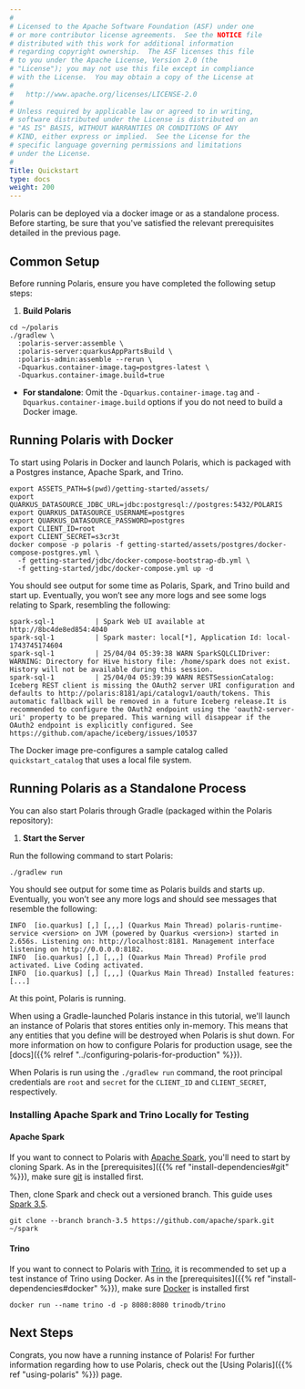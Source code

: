 ```yaml
---
#
# Licensed to the Apache Software Foundation (ASF) under one
# or more contributor license agreements.  See the NOTICE file
# distributed with this work for additional information
# regarding copyright ownership.  The ASF licenses this file
# to you under the Apache License, Version 2.0 (the
# "License"); you may not use this file except in compliance
# with the License.  You may obtain a copy of the License at
#
#   http://www.apache.org/licenses/LICENSE-2.0
#
# Unless required by applicable law or agreed to in writing,
# software distributed under the License is distributed on an
# "AS IS" BASIS, WITHOUT WARRANTIES OR CONDITIONS OF ANY
# KIND, either express or implied.  See the License for the
# specific language governing permissions and limitations
# under the License.
#
Title: Quickstart
type: docs
weight: 200
---
```


Polaris can be deployed via a docker image or as a standalone process. Before starting, be sure that you've satisfied the relevant prerequisites detailed in the previous page.

## Common Setup
Before running Polaris, ensure you have completed the following setup steps:

1. **Build Polaris**
```shell
cd ~/polaris
./gradlew \
  :polaris-server:assemble \
  :polaris-server:quarkusAppPartsBuild \
  :polaris-admin:assemble --rerun \
  -Dquarkus.container-image.tag=postgres-latest \
  -Dquarkus.container-image.build=true
```
- **For standalone**: Omit the `-Dquarkus.container-image.tag` and `-Dquarkus.container-image.build` options if you do not need to build a Docker image.

## Running Polaris with Docker

To start using Polaris in Docker and launch Polaris, which is packaged with a Postgres instance, Apache Spark, and Trino. 

```shell
export ASSETS_PATH=$(pwd)/getting-started/assets/
export QUARKUS_DATASOURCE_JDBC_URL=jdbc:postgresql://postgres:5432/POLARIS
export QUARKUS_DATASOURCE_USERNAME=postgres
export QUARKUS_DATASOURCE_PASSWORD=postgres
export CLIENT_ID=root
export CLIENT_SECRET=s3cr3t
docker compose -p polaris -f getting-started/assets/postgres/docker-compose-postgres.yml \
  -f getting-started/jdbc/docker-compose-bootstrap-db.yml \
  -f getting-started/jdbc/docker-compose.yml up -d
```

You should see output for some time as Polaris, Spark, and Trino build and start up. Eventually, you won’t see any more logs and see some logs relating to Spark, resembling the following:

```
spark-sql-1          | Spark Web UI available at http://8bc4de8ed854:4040
spark-sql-1          | Spark master: local[*], Application Id: local-1743745174604
spark-sql-1          | 25/04/04 05:39:38 WARN SparkSQLCLIDriver: WARNING: Directory for Hive history file: /home/spark does not exist.   History will not be available during this session.
spark-sql-1          | 25/04/04 05:39:39 WARN RESTSessionCatalog: Iceberg REST client is missing the OAuth2 server URI configuration and defaults to http://polaris:8181/api/catalogv1/oauth/tokens. This automatic fallback will be removed in a future Iceberg release.It is recommended to configure the OAuth2 endpoint using the 'oauth2-server-uri' property to be prepared. This warning will disappear if the OAuth2 endpoint is explicitly configured. See https://github.com/apache/iceberg/issues/10537
```

The Docker image pre-configures a sample catalog called `quickstart_catalog` that uses a local file system.

## Running Polaris as a Standalone Process

You can also start Polaris through Gradle (packaged within the Polaris repository):

1. **Start the Server**  

Run the following command to start Polaris:

```shell
./gradlew run
```

You should see output for some time as Polaris builds and starts up. Eventually, you won’t see any more logs and should see messages that resemble the following:

```
INFO  [io.quarkus] [,] [,,,] (Quarkus Main Thread) polaris-runtime-service <version> on JVM (powered by Quarkus <version>) started in 2.656s. Listening on: http://localhost:8181. Management interface listening on http://0.0.0.0:8182.
INFO  [io.quarkus] [,] [,,,] (Quarkus Main Thread) Profile prod activated. Live Coding activated.
INFO  [io.quarkus] [,] [,,,] (Quarkus Main Thread) Installed features: [...]
```

At this point, Polaris is running.

When using a Gradle-launched Polaris instance in this tutorial, we'll launch an instance of Polaris that stores entities only in-memory. This means that any entities that you define will be destroyed when Polaris is shut down. 
For more information on how to configure Polaris for production usage, see the [docs]({{% relref "../configuring-polaris-for-production" %}}).

When Polaris is run using the `./gradlew run` command, the root principal credentials are `root` and `secret` for the `CLIENT_ID` and `CLIENT_SECRET`, respectively.

### Installing Apache Spark and Trino Locally for Testing

#### Apache Spark

If you want to connect to Polaris with [Apache Spark](https://spark.apache.org/), you'll need to start by cloning Spark. As in the [prerequisites]({{% ref "install-dependencies#git" %}}), make sure [git](https://git-scm.com/) is installed first.

Then, clone Spark and check out a versioned branch. This guide uses [Spark 3.5](https://spark.apache.org/releases/spark-release-3-5-0.html).

```shell
git clone --branch branch-3.5 https://github.com/apache/spark.git ~/spark
```

#### Trino
If you want to connect to Polaris with [Trino](https://trino.io/), it is recommended to set up a test instance of Trino using Docker. As in the [prerequisites]({{% ref "install-dependencies#docker" %}}), make sure [Docker](https://www.docker.com/) is installed first

```shell
docker run --name trino -d -p 8080:8080 trinodb/trino
```

## Next Steps
Congrats, you now have a running instance of Polaris! For further information regarding how to use Polaris, check out the [Using Polaris]({{% ref "using-polaris" %}}) page. 